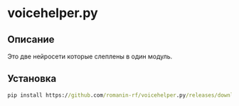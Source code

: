 # voicehelper.py
## Описание
Это две нейросети которые слеплены в один модуль.
## Установка
```cmd
pip install https://github.com/romanin-rf/voicehelper.py/releases/download/v0.1/voicehelper.py-0.1-py3.9.whl
```
